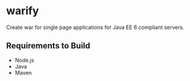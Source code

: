 # warify

Create war for single page applications for Java EE 6 compliant servers.


## Requirements to Build

* Node.js
* Java
* Maven